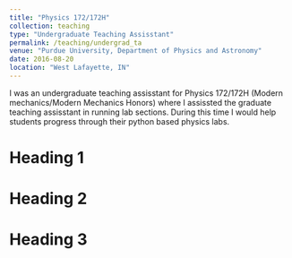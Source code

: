 ```yaml
---
title: "Physics 172/172H"
collection: teaching
type: "Undergraduate Teaching Assisstant"
permalink: /teaching/undergrad_ta
venue: "Purdue University, Department of Physics and Astronomy"
date: 2016-08-20
location: "West Lafayette, IN"
---
```


I was an undergraduate teaching assisstant for Physics 172/172H (Modern mechanics/Modern Mechanics Honors) where I assissted the graduate teaching assisstant in running lab sections. During this time I would help students progress through their python based physics labs.

Heading 1
======

Heading 2
======

Heading 3
======
